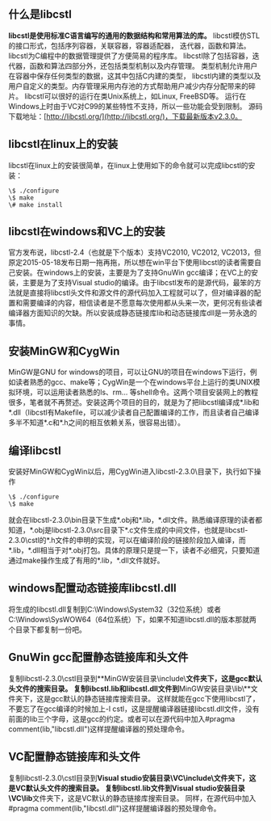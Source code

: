 ## 什么是libcstl
**libcstl是使用标准C语言编写的通用的数据结构和常用算法的库。**
libcstl模仿STL的接口形式，包括序列容器，关联容器，容器适配器， 迭代器，函数和算法。libcstl为C编程中的数据管理提供了方便简易的程序库。 libcstl除了包括容器，迭代器，函数和算法四部分外，还包括类型机制以及内存管理。 类型机制允许用户在容器中保存任何类型的数据，这其中包括C内建的类型， libcstl内建的类型以及用户自定义的类型。内存管理采用内存池的方式帮助用户减少内存分配带来的碎片。 libcstl可以很好的运行在类Unix系统上，如Linux, FreeBSD等。 运行在Windows上时由于VC对C99的某些特性不支持，所以一些功能会受到限制。
源码下载地址：[http://libcstl.org/](http://libcstl.org/)，下载最新版本v2.3.0。

## libcstl在linux上的安装
libcstl在linux上的安装很简单，在linux上使用如下的命令就可以完成libcstl的安装：
```
\$ ./configure
\$ make
\# make install
```

## libcstl在windows和VC上的安装
官方发布说，libcstl-2.4（也就是下个版本）支持VC2010, VC2012, VC2013，但原定2015-05-18发布日期一拖再拖，所以想在win平台下使用libcstl的读者需要自己安装。在windows上的安装，主要是为了支持GnuWin gcc编译；在VC上的安装，主要是为了支持Visual studio的编译。由于libcstl发布的是源代码，最笨的方法就是直接将libcstl头文件和源文件的源代码加入工程就可以了，但对编译器的配置和需要编译的内容，相信读者是不愿意每次使用都从头来一次，更何况有些读者编译器方面知识的欠缺。所以安装成静态链接库lib和动态链接库dll是一劳永逸的事情。

## 安装MinGW和CygWin
MinGW是GNU for windows的项目，可以让GNU的项目在windows下运行，例如读者熟悉的gcc、make等；CygWin是一个在windows平台上运行的类UNIX模拟环境，可以运用读者熟悉的ls、rm... 等shell命令。这两个项目安装网上的教程很多，笔者就不再赘述。安装这两个项目的目的，就是为了把libcstl编译成\*.lib和\*.dll（libcstl有Makefile，可以减少读者自己配置编译的工作，而且读者自己编译多半不知道\*.c和*\.h之间的相互依赖关系，很容易出错）。

## 编译libcstl
安装好MinGW和CygWin以后，用CygWin进入libcstl-2.3.0\目录下，执行如下操作
```
\$ ./configure
\$ make
```
就会在libcstl-2.3.0\bin目录下生成\*.obj和\*.lib，\*.dll文件。熟悉编译原理的读者都知道，\*.obj是libcstl-2.3.0\src目录下\*.c文件生成的中间文件，也就是libcstl-2.3.0\cstl的\*.h文件的申明的实现，可以在编译阶段的链接阶段加入编译，而\*.lib，\*.dll相当于对\*.obj打包。具体的原理只是提一下，读者不必细究，只要知道通过make操作生成了有用的\*.lib，\*.dll文件就好。

## windows配置动态链接库libcstl.dll
将生成的libcstl.dll复制到C:\Windows\System32（32位系统）或者C:\Windows\SysWOW64（64位系统）下，如果不知道libcstl.dll的版本那就两个目录下都复制一份吧。

## GnuWin gcc配置静态链接库和头文件
复制libcstl-2.3.0\cstl目录到**MinGW安装目录\\include\\**文件夹下，这是gcc默认头文件的搜索目录。
复制libcstl.lib和libcstl.dll文件到**MinGW安装目录\\lib\\**文件夹下，这是gcc默认的静态链接库搜索目录。
这样就能在gcc下使用libcstl了，不要忘了在gcc编译的时候加上-l cstl，这是提醒编译器链接libcstl.dll文件，没有前面的lib三个字母，这是gcc的约定。或者可以在源代码中加入#pragma comment(lib,"libcstl.dll")这样提醒编译器的预处理命令。

## VC配置静态链接库和头文件
复制libcstl-2.3.0\cstl目录到**Visual studio安装目录\\VC\\include\\**文件夹下，这是VC默认头文件的搜索目录。
复制libcstl.lib文件到**Visual studio安装目录\\VC\\lib**文件夹下，这是VC默认的静态链接库搜索目录。
同样，在源代码中加入#pragma comment(lib,"libcstl.dll")这样提醒编译器的预处理命令。
